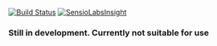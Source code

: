 [![Build
Status](https://travis-ci.org/mmasiukevich/php-es-cqrs.png?branch=develop)](https://travis-ci.org/mmasiukevich/php-es-cqrs)
[![SensioLabsInsight](https://insight.sensiolabs.com/projects/a83d22ef-036e-4ed0-97c9-a5b1d4025201/mini.png)](https://insight.sensiolabs.com/projects/a83d22ef-036e-4ed0-97c9-a5b1d4025201)


### Still in development. Currently not suitable for use
